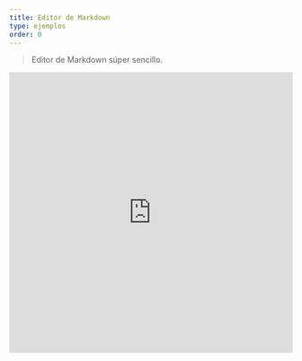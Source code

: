 ```yaml
---
title: Editor de Markdown
type: ejemplos
order: 0
---
```


> Editor de Markdown súper sencillo.

<iframe width="100%" height="500" src="https://jsfiddle.net/chrisvfritz/rdjjpc7a/embedded/result,html,js,css" allowfullscreen="allowfullscreen" frameborder="0"></iframe>
